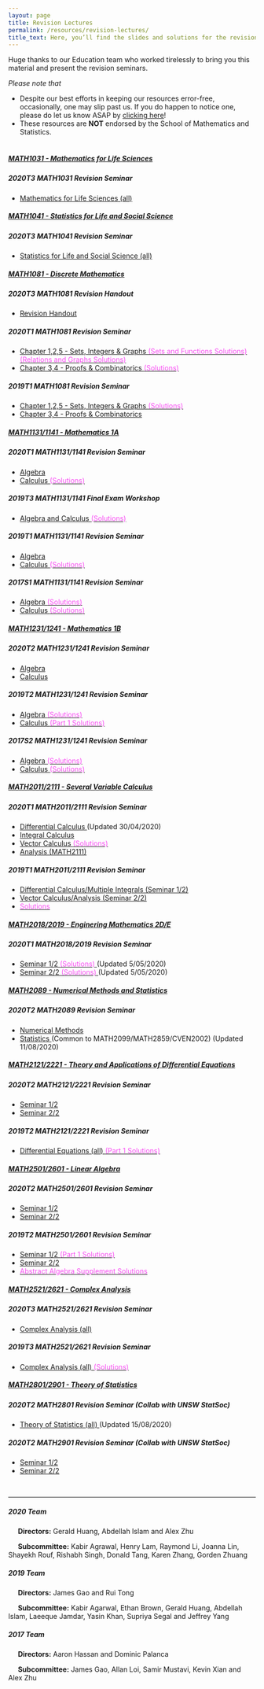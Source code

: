 ```yaml
---
layout: page
title: Revision Lectures
permalink: /resources/revision-lectures/
title_text: Here, you’ll find the slides and solutions for the revision seminars we held for UNSW Mathematics courses. All the best for your revision :)
---
```


Huge thanks to our Education team who worked tirelessly to bring you this material and present the revision seminars.

_Please note that_

- Despite our best efforts in keeping our resources error-free, occasionally, one may slip past us. If you do happen to notice one, please do let us know ASAP by [clicking here](/contact/)!
- These resources are **NOT** endorsed by the School of Mathematics and Statistics. <br><br>

<div id="accordion">
	<div class="card">
		<div class="card-header">
			<h5 class="mb-0">
				<a data-toggle="collapse" href="#collapse1031">
					MATH1031 - Mathematics for Life Sciences
				</a>
			</h5>
		</div>
		<div id="collapse1031" class="collapse" data-parent="#accordion">
			<div class="card-body">
                <h5>2020T3 MATH1031 Revision Seminar</h5>
				<ul>
					<li>
						<a href="/assets/revision/2020/MATH1031.pdf" target="_blank">
							Mathematics for Life Sciences (all)
						</a>
					</li>
                </ul>
			</div>
		</div>
	</div>
	<div class="card">
		<div class="card-header">
			<h5 class="mb-0">
				<a data-toggle="collapse" href="#collapse1041">
					MATH1041 - Statistics for Life and Social Science
				</a>
			</h5>
		</div>
		<div id="collapse1041" class="collapse" data-parent="#accordion">
			<div class="card-body">
                <h5>2020T3 MATH1041 Revision Seminar</h5>
				<ul>
					<li>
						<a href="/assets/revision/2020/MATH1041.pdf" target="_blank">
							Statistics for Life and Social Science (all)
						</a>
					</li>
                </ul>
			</div>
		</div>
	</div>
	<div class="card">
		<div class="card-header">
			<h5 class="mb-0">
				<a data-toggle="collapse" href="#collapse1081">
					MATH1081 - Discrete Mathematics
				</a>
			</h5>
		</div>
		<div id="collapse1081" class="collapse" data-parent="#accordion">
			<div class="card-body">
                <h5>2020T3 MATH1081 Revision Handout</h5>
				<ul>
					<li>
						<a href="/assets/revision/2020/MATH1081_Handout.pdf" target="_blank">
							Revision Handout
						</a>
					</li>
                </ul>
                <h5>2020T1 MATH1081 Revision Seminar</h5>
				<ul>
					<li>
						<a href="/assets/revision/2020/MATH1081_Part_1.pdf" target="_blank">
							Chapter 1,2,5 - Sets, Integers & Graphs
						</a>
                        <a href="/assets/revision/2020/MATH1081_Sets_Functions_Solutions.pdf" target="_blank">
                            <span style="color:#F94DF3"> (Sets and Functions Solutions)</span>
                        </a>
                        <a href="/assets/revision/2020/MATH1081_Relations_Graphs_Solutions.pdf" target="_blank">
                            <span style="color:#F94DF3"> (Relations and Graphs Solutions)</span>
                        </a>
					</li>
					<li>
						<a href="/assets/revision/2020/MATH1081_Part_2.pdf" target="_blank">
							Chapter 3,4 - Proofs & Combinatorics
						</a>
            <a href="/assets/revision/2020/MATH1081_Proofs_Solutions.pdf" target="_blank">
                            <span style="color:#F94DF3"> (Solutions)</span>
                        </a>
					</li>
                </ul>
                <h5>2019T1 MATH1081 Revision Seminar</h5>
				<ul>
					<li>
						<a href="/assets/revision/2019/MATH1081_Part_1.pdf" target="_blank">
							Chapter 1,2,5 - Sets, Integers & Graphs
						</a>
                        <a href="/assets/revision/2019/MATH1081_Part_1_Solutions.pdf" target="_blank">
                            <span style="color:#F94DF3"> (Solutions)</span>
                        </a>
					</li>
					<li>
						<a href="/assets/revision/2019/MATH1081_Part_2.pdf" target="_blank">
							Chapter 3,4 - Proofs & Combinatorics
						</a>
					</li>
                </ul>
			</div>
		</div>
	</div>
	<div class="card">
		<div class="card-header">
			<h5 class="mb-0">
				<a data-toggle="collapse" href="#collapse11341">
					MATH1131/1141 - Mathematics 1A
				</a>
			</h5>
		</div>
		<div id="collapse11341" class="collapse" data-parent="#accordion">
			<div class="card-body">
                <h5>2020T1 MATH1131/1141 Revision Seminar</h5>
                <ul>
                    <li>
                        <a href="/assets/revision/2020/MATH1131_Algebra.pdf" target="_blank">
                            Algebra
                        </a>
                    </li>
                    <li>
                        <a href="/assets/revision/2020/MATH1131_Calculus.pdf" target="_blank">
                            Calculus
                        </a>
                        <a href="/assets/revision/2020/MATH1131_Calculus_Solutions.pdf" target="_blank">
                            <span style="color:#F94DF3"> (Solutions)</span>
                        </a>
                    </li>
                </ul>
                <h5>2019T3 MATH1131/1141 Final Exam Workshop</h5>
				<ul>
					<li>
						<a href="/assets/revision/2019/MATH1131_Workshop_Handout.pdf" target="_blank">
							Algebra and Calculus
						</a>
                        <a href="/assets/revision/2019/MATH1131_Workshop_Solutions.pdf" target="_blank">
                            <span style="color:#F94DF3"> (Solutions)</span>
                        </a>
					</li>
                </ul>
                <h5>2019T1 MATH1131/1141 Revision Seminar</h5>
                <ul>
                    <li>
                        <a href="/assets/revision/2019/MATH1131_Algebra.pdf" target="_blank">
                            Algebra
                        </a>
                    </li>
                    <li>
                        <a href="/assets/revision/2019/MATH1131_Calculus.pdf" target="_blank">
                            Calculus
                        </a>
                        <a href="/assets/revision/2019/MATH1131_Calculus_Solutions.pdf" target="_blank">
                            <span style="color:#F94DF3"> (Solutions)</span>
                        </a>
                    </li>
                </ul>
                <h5>2017S1 MATH1131/1141 Revision Seminar</h5>
                <ul>
                    <li>
                        <a href="/assets/revision/2017/MATH1131_Algebra.pdf" target="_blank">
                            Algebra
                        </a>
                        <a href="/assets/revision/2017/MATH1131_Algebra_Solutions.pdf" target="_blank">
                            <span style="color:#F94DF3"> (Solutions)</span>
                        </a>
                    </li>
                    <li>
                        <a href="/assets/revision/2017/MATH1131_Calculus.pdf" target="_blank">
                            Calculus
                        </a>
                        <a href="/assets/revision/2017/MATH1131_Calculus_Solutions.pdf" target="_blank">
                            <span style="color:#F94DF3"> (Solutions)</span>
                        </a>
                    </li>
                </ul>
			</div>
		</div>
	</div>
	<div class="card">
		<div class="card-header">
			<h5 class="mb-0">
				<a data-toggle="collapse" href="#collapse12341">
					MATH1231/1241 - Mathematics 1B
				</a>
			</h5>
		</div>
		<div id="collapse12341" class="collapse" data-parent="#accordion">
			<div class="card-body">
                <h5>2020T2 MATH1231/1241 Revision Seminar</h5>
                <ul>
                    <li>
                        <a href="/assets/revision/2020/MATH1231_Algebra.pdf" target="_blank">
                            Algebra
                        </a>
                    </li>
                    <li>
                        <a href="/assets/revision/2020/MATH1231_Calculus.pdf" target="_blank">
                            Calculus
                        </a>
                    </li>
                </ul>
				<h5>2019T2 MATH1231/1241 Revision Seminar</h5>
                <ul>
                    <li>
                        <a href="/assets/revision/2019/MATH1231_Algebra.pdf" target="_blank">
                            Algebra
                        </a>
                        <a href="/assets/revision/2019/MATH1231_Algebra_Solutions.pdf" target="_blank">
                            <span style="color:#F94DF3"> (Solutions)</span>
                        </a>
                    </li>
                    <li>
                        <a href="/assets/revision/2019/MATH1231_Calculus.pdf" target="_blank">
                            Calculus
                        </a>
                        <a href="/assets/revision/2019/MATH1231_Calculus_Solutions.pdf" target="_blank">
                            <span style="color:#F94DF3"> (Part 1 Solutions)</span>
                        </a>
                    </li>
                </ul>
                <h5>2017S2 MATH1231/1241 Revision Seminar</h5>
				<ul>
					<li>
						<a href="/assets/revision/2017/MATH1231_Algebra.pdf" target="_blank">
							Algebra
						</a>
                        <a href="/assets/revision/2017/MATH1231_Algebra_Solutions.pdf" target="_blank">
                            <span style="color:#F94DF3"> (Solutions)</span>
                        </a>
					</li>
					<li>
						<a href="/assets/revision/2017/MATH1231_Calculus.pdf" target="_blank">
							Calculus
						</a>
                        <a href="/assets/revision/2017/MATH1231_Calculus_Solutions.pdf" target="_blank">
                            <span style="color:#F94DF3"> (Solutions)</span>
                        </a>
					</li>
                </ul>
			</div>
		</div>
	</div>
	<div class="card">
		<div class="card-header">
			<h5 class="mb-0">
				<a data-toggle="collapse" href="#collapse20111">
					MATH2011/2111 - Several Variable Calculus
				</a>
			</h5>
		</div>
		<div id="collapse20111" class="collapse" data-parent="#accordion">
			<div class="card-body">
                <h5>2020T1 MATH2011/2111 Revision Seminar</h5>
				<ul>
					<li>
						<a href="/assets/revision/2020/MATH2011_Differential_Calculus.pdf" target="_blank">
							Differential Calculus
						</a>
                        <span> (Updated 30/04/2020)</span>
					</li>
					<li>
						<a href="/assets/revision/2020/MATH2011_Integral_Calculus.pdf" target="_blank">
							Integral Calculus
						</a>
					</li>
					<li>
						<a href="/assets/revision/2020/MATH2011_Vector_Calculus.pdf" target="_blank">
							Vector Calculus
						</a>
                        <a href="/assets/revision/2020/MATH2011_Vector_Calculus_Solutions.pdf" target="_blank">
                            <span style="color:#F94DF3"> (Solutions)</span>
                        </a>
					</li>
					<li>
						<a href="/assets/revision/2020/MATH2111_Analysis_of_Rn.pdf" target="_blank">
							Analysis (MATH2111)
						</a>
					</li>
                </ul>
                <h5>2019T1 MATH2011/2111 Revision Seminar</h5>
				<ul>
					<li>
						<a href="/assets/revision/2019/MATH2011_Part_1.pdf" target="_blank">
							Differential Calculus/Multiple Integrals (Seminar 1/2)
						</a>
					</li>
					<li>
						<a href="/assets/revision/2019/MATH2011_Part_2.pdf" target="_blank">
							Vector Calculus/Analysis (Seminar 2/2)
						</a>
					</li>
					<li>
                        <a href="/assets/revision/2019/MATH2011_Solutions.pdf" target="_blank">
                            <span style="color:#F94DF3">Solutions</span>
                        </a>
					</li>
                </ul>
			</div>
		</div>
	</div>
	<div class="card">
		<div class="card-header">
			<h5 class="mb-0">
				<a data-toggle="collapse" href="#collapse20189">
					MATH2018/2019 - Enginering Mathematics 2D/E
				</a>
			</h5>
		</div>
		<div id="collapse20189" class="collapse" data-parent="#accordion">
			<div class="card-body">
                <h5>2020T1 MATH2018/2019 Revision Seminar</h5>
				<ul>
					<li>
						<a href="/assets/revision/2020/MATH2018_Part_1.pdf" target="_blank">
							Seminar 1/2
						</a>
                        <a href="/assets/revision/2020/MATH2018_Part_1_Solutions.pdf" target="_blank">
                            <span style="color:#F94DF3"> (Solutions)</span>
                        </a>
						<span> (Updated 5/05/2020)</span>
					</li>
					<li>
						<a href="/assets/revision/2020/MATH2018_Part_2.pdf" target="_blank">
							Seminar 2/2
						</a>
                        <a href="/assets/revision/2020/MATH2018_Part_2_Solutions.pdf" target="_blank">
                            <span style="color:#F94DF3"> (Solutions)</span>
                        </a>
						<span> (Updated 5/05/2020)</span>
					</li>
                </ul>
			</div>
		</div>
	</div>
	<div class="card">
		<div class="card-header">
			<h5 class="mb-0">
				<a data-toggle="collapse" href="#collapse2089">
					MATH2089 - Numerical Methods and Statistics
				</a>
			</h5>
		</div>
		<div id="collapse2089" class="collapse" data-parent="#accordion">
			<div class="card-body">
                <h5>2020T2 MATH2089 Revision Seminar</h5>
				<ul>
					<li>
						<a href="/assets/revision/2020/MATH2089_Numerical_Methods_Slides.pdf" target="_blank">
							Numerical Methods
						</a>
					</li>
					<li>
						<a href="/assets/revision/2020/MATH2089_2099_2859_CVEN2002_Statistics_Slides.pdf" target="_blank">
							Statistics
						</a>
						<span> (Common to MATH2099/MATH2859/CVEN2002) (Updated 11/08/2020)</span>
					</li>
                </ul>
			</div>
		</div>
	</div>
	<div class="card">
		<div class="card-header">
			<h5 class="mb-0">
				<a data-toggle="collapse" href="#collapse21221">
					MATH2121/2221 - Theory and Applications of Differential Equations
				</a>
			</h5>
		</div>
		<div id="collapse21221" class="collapse" data-parent="#accordion">
			<div class="card-body">
				<h5>2020T2 MATH2121/2221 Revision Seminar</h5>
				<ul>
					<li>
						<a href="/assets/revision/2020/MATH2121_Part_1.pdf" target="_blank">
							Seminar 1/2
						</a>
					</li>
					<li>
						<a href="/assets/revision/2020/MATH2121_Part_2.pdf" target="_blank">
							Seminar 2/2
						</a>
					</li>
                </ul>
                <h5>2019T2 MATH2121/2221 Revision Seminar</h5>
				<ul>
					<li>
						<a href="/assets/revision/2019/MATH2121.pdf" target="_blank">
							Differential Equations (all)
						</a>
                        <a href="/assets/revision/2019/MATH2121_Solutions.pdf" target="_blank">
                            <span style="color:#F94DF3"> (Part 1 Solutions)</span>
                        </a>
					</li>
                </ul>
			</div>
		</div>
	</div>
	<div class="card">
		<div class="card-header">
			<h5 class="mb-0">
				<a data-toggle="collapse" href="#collapse25601">
					MATH2501/2601 - Linear Algebra
				</a>
			</h5>
		</div>
		<div id="collapse25601" class="collapse" data-parent="#accordion">
			<div class="card-body">
				<h5>2020T2 MATH2501/2601 Revision Seminar</h5>
				<ul>
					<li>
						<a href="/assets/revision/2020/MATH2501_Part_1.pdf" target="_blank">
							Seminar 1/2
						</a>
					</li>
					<li>
						<a href="/assets/revision/2020/MATH2501_Part_2.pdf" target="_blank">
							Seminar 2/2
						</a>
					</li>
                </ul>
                <h5>2019T2 MATH2501/2601 Revision Seminar</h5>
				<ul>
					<li>
						<a href="/assets/revision/2019/MATH2501_Part_1.pdf" target="_blank">
							Seminar 1/2
						</a>
                        <a href="/assets/revision/2019/MATH2501_Part_1_Solutions.pdf" target="_blank">
                            <span style="color:#F94DF3"> (Part 1 Solutions)</span>
                        </a>
					</li>
					<li>
						<a href="/assets/revision/2019/MATH2501_Part_2.pdf" target="_blank">
							Seminar 2/2
						</a>
					</li>
					<li>
                        <a href="/assets/revision/2019/MATH2501_Supplement_Solutions.pdf" target="_blank">
                            <span style="color:#F94DF3">Abstract Algebra Supplement Solutions</span>
                        </a>
					</li>
                </ul>
			</div>
		</div>
	</div>
	<div class="card">
		<div class="card-header">
			<h5 class="mb-0">
				<a data-toggle="collapse" href="#collapse25621">
					MATH2521/2621 - Complex Analysis
				</a>
			</h5>
		</div>
		<div id="collapse25621" class="collapse" data-parent="#accordion">
			<div class="card-body">
                <h5>2020T3 MATH2521/2621 Revision Seminar</h5>
				<ul>
					<li>
						<a href="/assets/revision/2020/MATH2521.pdf" target="_blank">
							Complex Analysis (all)
						</a>
					</li>
                </ul>
                <h5>2019T3 MATH2521/2621 Revision Seminar</h5>
				<ul>
					<li>
						<a href="/assets/revision/2019/MATH2521.pdf" target="_blank">
							Complex Analysis (all)
						</a>
                        <a href="/assets/revision/2019/MATH2521_Solutions.pdf" target="_blank">
                            <span style="color:#F94DF3"> (Solutions)</span>
                        </a>
					</li>
                </ul>
			</div>
		</div>
	</div>
	<div class="card">
		<div class="card-header">
			<h5 class="mb-0">
				<a data-toggle="collapse" href="#collapse28901">
					MATH2801/2901 - Theory of Statistics
				</a>
			</h5>
		</div>
		<div id="collapse28901" class="collapse" data-parent="#accordion">
			<div class="card-body">
                <!-- <h5>2020T2 MATH2801 Revision Seminar</h5> -->
                <h5>2020T2 MATH2801 Revision Seminar (Collab with UNSW StatSoc)</h5>
				<ul>
					<li>
						<a href="/assets/revision/2020/MATH2801.pdf" target="_blank">
							Theory of Statistics (all)
						</a>
						<span> (Updated 15/08/2020)</span>
					</li>
                </ul>
                <!-- <h5>2020T2 MATH2801 Revision Seminar</h5> -->
                <h5>2020T2 MATH2901 Revision Seminar (Collab with UNSW StatSoc)</h5>
				<ul>
					<li>
						<a href="/assets/revision/2020/MATH2901_Part_1.pdf" target="_blank">
							Seminar 1/2
						</a>
						<!-- <span> (Collab with UNSW StatSoc)</span> -->
					</li>
					<li>
						<a href="/assets/revision/2020/MATH2901_Part_2.pdf" target="_blank">
							Seminar 2/2
						</a>
						<!-- <span> (Collab with UNSW StatSoc)</span> -->
					</li>
                </ul>
			</div>
		</div>
	</div>
</div>

<br>

---

<!-- TODO 2021 Team -->

##### 2020 Team

&nbsp;&nbsp;&nbsp;&nbsp;&nbsp;**Directors:** Gerald Huang, Abdellah Islam and Alex Zhu

&nbsp;&nbsp;&nbsp;&nbsp;&nbsp;**Subcommittee:** Kabir Agrawal, Henry Lam, Raymond Li, Joanna Lin, Shayekh Rouf, Rishabh Singh, Donald Tang, Karen Zhang, Gorden Zhuang

##### 2019 Team

&nbsp;&nbsp;&nbsp;&nbsp;&nbsp;**Directors:** James Gao and Rui Tong

&nbsp;&nbsp;&nbsp;&nbsp;&nbsp;**Subcommittee:** Kabir Agarwal, Ethan Brown, Gerald Huang, Abdellah Islam, Laeeque Jamdar, Yasin Khan, Supriya Segal and Jeffrey Yang

##### 2017 Team

&nbsp;&nbsp;&nbsp;&nbsp;&nbsp;**Directors:** Aaron Hassan and Dominic Palanca

&nbsp;&nbsp;&nbsp;&nbsp;&nbsp;**Subcommittee:** James Gao, Allan Loi, Samir Mustavi, Kevin Xian and Alex Zhu

